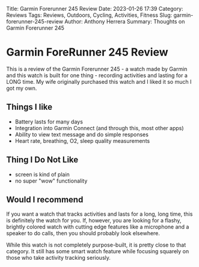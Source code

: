 Title: Garmin Forerunner 245 Review
Date: 2023-01-26 17:39
Category: Reviews
Tags: Reviews, Outdoors, Cycling, Activities, Fitness
Slug: garmin-forerunner-245-review
Author: Anthony Herrera
Summary: Thoughts on Garmin Forerunner 245

# Garmin ForeRunner 245 Review

This is a review of the Garmin Forerunner 245 - a watch made by Garmin and this watch is built for one thing - recording
activities and  lasting for a LONG time. My wife originally purchased this watch and I liked it so much I got my own. 


## Things I like

* Battery lasts for many days
* Integration into Garmin Connect (and through this, most other apps)
* Ability to view text message and do simple responses
* Heart rate, breathing, O2, sleep quality measurements

## Thing I Do Not Like

* screen is kind of plain
* no super "wow" functionality

## Would I recommend

If you want a watch that tracks activities and lasts for a long, long 
time, this is definitely the watch for you. If, however, you are looking for a 
flashy, brightly colored watch with cutting edge features like a microphone and a speaker to do calls, then you should probably look elsewhere.

While this watch is not completely purpose-built, it is pretty close to that category. It still has some smart watch feature while focusing squarely on those who take activity tracking seriously.